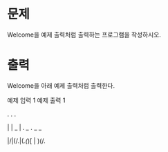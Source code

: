 # 문제
Welcome을 예제 출력처럼 출력하는 프로그램을 작성하시오.

# 출력
Welcome을 아래 예제 출력처럼 출력한다.

예제 입력 1 
예제 출력 1

.  .   .

|  | _ | _. _ ._ _  _

|/\|(/.|(_.(_)[ | )(/.
